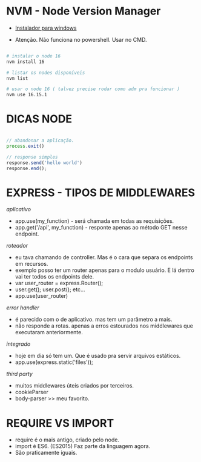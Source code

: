 # NVM - Node Version Manager

- [Instalador para windows](https://github.com/coreybutler/nvm-windows)

- Atenção. Não funciona no powershell. Usar no CMD.

```bash

# instalar o node 16
nvm install 16

# listar os nodes disponíveis
nvm list

# usar o node 16 ( talvez precise rodar como adm pra funcionar )
nvm use 16.15.1

```



# DICAS NODE 

```javascript

// abandonar a aplicação.
process.exit()	

// response simples
response.send('hello world')
response.end();

```

# EXPRESS - TIPOS DE MIDDLEWARES

*aplicativo*
- app.use(my_function) - será chamada em todas as requisições.
- app.get('/api', my_function) - responte apenas ao método GET nesse endpoint. 

*roteador*
- eu tava chamando de controller. Mas é o cara que separa os endpoints em recursos.
- exemplo posso ter um router apenas para o modulo usuário. E lá dentro vai ter todos os endpoints dele.
- var user_router = express.Router();
- user.get(); user.post(); etc...
- app.use(user_router)

*error handler*
- é parecido com o de aplicativo. mas tem um parâmetro a mais.
- não responde a rotas. apenas a erros estourados nos middlewares que executaram anteriormente.

*integrado*
- hoje em dia só tem um. Que é usado pra servir arquivos estáticos.
- app.use(express.static('files'));

*third party*
- muitos middlewares úteis criados por terceiros.
- cookieParser
- body-parser >> meu favorito.


# REQUIRE VS IMPORT
- require é o mais antigo, criado pelo node.
- import é ES6. (ES2015) Faz parte da linguagem agora.
- São praticamente iguais.


